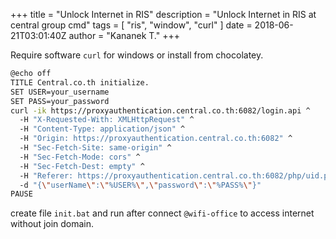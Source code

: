 +++
title = "Unlock Internet in RIS"
description = "Unlock Internet in RIS at central group cmd"
tags = [
    "ris",
    "window",
    "curl"
]
date = 2018-06-21T03:01:40Z
author = "Kananek T."
+++

Require software `curl` for windows or install from chocolatey.

```bash
@echo off
TITLE Central.co.th initialize.
SET USER=your_username
SET PASS=your_password
curl -ik https://proxyauthentication.central.co.th:6082/login.api ^
  -H "X-Requested-With: XMLHttpRequest" ^
  -H "Content-Type: application/json" ^
  -H "Origin: https://proxyauthentication.central.co.th:6082" ^
  -H "Sec-Fetch-Site: same-origin" ^
  -H "Sec-Fetch-Mode: cors" ^
  -H "Sec-Fetch-Dest: empty" ^
  -H "Referer: https://proxyauthentication.central.co.th:6082/php/uid.php?vsys=1&rule=10" ^
  -d "{\"userName\":\"%USER%\",\"password\":\"%PASS%\"}"
PAUSE
```

create file `init.bat` and run after connect `@wifi-office` to access internet without join domain.
